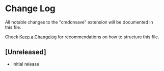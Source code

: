 # Change Log

All notable changes to the "cmdonsave" extension will be documented in this file.

Check [Keep a Changelog](http://keepachangelog.com/) for recommendations on how to structure this file.

## [Unreleased]

- Initial release